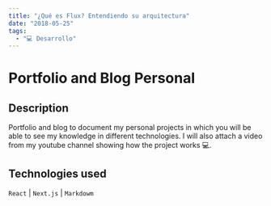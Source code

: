 ```yaml
---
title: "¿Qué es Flux? Entendiendo su arquitectura"
date: "2018-05-25"
tags:
  - "💻 Desarrollo"
---
```


# Portfolio and Blog Personal

## Description

Portfolio and blog to document my personal projects in which you will be able to see my knowledge in different technologies. I will also attach a video from my youtube channel showing how the project works 💻.

## Technologies used

`React` | `Next.js` | `Markdowm`
